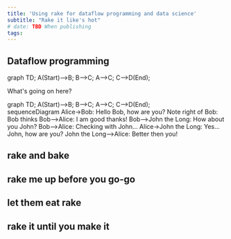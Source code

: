 ```yaml
---
title: 'Using rake for dataflow programming and data science'
subtitle: "Rake it like's hot"
# date: TBD When publishing
tags:
---
```


## Dataflow programming

<div class="mermaid">
graph TD;
  A(Start)-->B;
  B-->C;
  A-->C;
  C-->D(End);
</div>

What's going on here?

<div class="mermaid">
graph TD;
  A(Start)-->B;
  B-->C;
  A-->C;
  C-->D(End);
</div>

<div class="mermaid">
  sequenceDiagram
  Alice->Bob: Hello Bob, how are you?
  Note right of Bob: Bob thinks
  Bob-->Alice: I am good thanks!
  Bob-->John the Long: How about you John?
  Bob-->Alice: Checking with John...
  Alice->John the Long: Yes... John, how are you?
  John the Long-->Alice: Better then you!
</div>


## rake and bake

## rake me up before you go-go

## let them eat rake

## rake it until you make it
